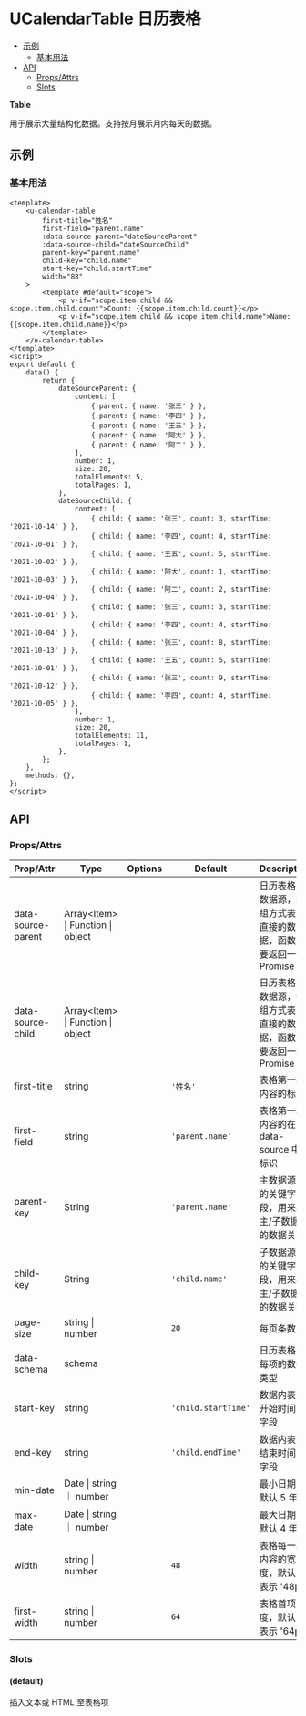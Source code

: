 <!-- 该 README.md 根据 api.yaml 和 docs/*.md 自动生成，为了方便在 GitHub 和 NPM 上查阅。如需修改，请查看源文件 -->

# UCalendarTable 日历表格

- [示例](#示例)
    - [基本用法](#基本用法)
- [API]()
    - [Props/Attrs](#propsattrs)
    - [Slots](#slots)

**Table**

用于展示大量结构化数据。支持按月展示月内每天的数据。

## 示例
### 基本用法

```vue
<template>
    <u-calendar-table
        first-title="姓名"
        first-field="parent.name"
        :data-source-parent="dateSourceParent"
        :data-source-child="dateSourceChild"
        parent-key="parent.name"
        child-key="child.name"
        start-key="child.startTime"
        width="88"
    >
        <template #default="scope">
            <p v-if="scope.item.child && scope.item.child.count">Count: {{scope.item.child.count}}</p>
            <p v-if="scope.item.child && scope.item.child.name">Name: {{scope.item.child.name}}</p>
        </template>
    </u-calendar-table>
</template>
<script>
export default {
    data() {
        return {
            dateSourceParent: {
                content: [
                    { parent: { name: '张三' } },
                    { parent: { name: '李四' } },
                    { parent: { name: '王五' } },
                    { parent: { name: '阿大' } },
                    { parent: { name: '阿二' } },
                ],
                number: 1,
                size: 20,
                totalElements: 5,
                totalPages: 1,
            },
            dateSourceChild: {
                content: [
                    { child: { name: '张三', count: 3, startTime: '2021-10-14' } },
                    { child: { name: '李四', count: 4, startTime: '2021-10-01' } },
                    { child: { name: '王五', count: 5, startTime: '2021-10-02' } },
                    { child: { name: '阿大', count: 1, startTime: '2021-10-03' } },
                    { child: { name: '阿二', count: 2, startTime: '2021-10-04' } },
                    { child: { name: '张三', count: 3, startTime: '2021-10-01' } },
                    { child: { name: '李四', count: 4, startTime: '2021-10-04' } },
                    { child: { name: '张三', count: 8, startTime: '2021-10-13' } },
                    { child: { name: '王五', count: 5, startTime: '2021-10-01' } },
                    { child: { name: '张三', count: 9, startTime: '2021-10-12' } },
                    { child: { name: '李四', count: 4, startTime: '2021-10-05' } },
                ],
                number: 1,
                size: 20,
                totalElements: 11,
                totalPages: 1,
            },
        };
    },
    methods: {},
};
</script>
```

## API
### Props/Attrs

| Prop/Attr | Type | Options | Default | Description |
| --------- | ---- | ------- | ------- | ----------- |
| data-source-parent | Array\<Item\> \| Function \| object |  |  | 日历表格主数据源，数组方式表示直接的数据，函数需要返回一个 Promise |
| data-source-child | Array\<Item\> \| Function \| object |  |  | 日历表格子数据源，数组方式表示直接的数据，函数需要返回一个 Promise |
| first-title | string |  | `'姓名'` | 表格第一项内容的标题 |
| first-field | string |  | `'parent.name'` | 表格第一项内容的在 data-source 中的标识 |
| parent-key | String |  | `'parent.name'` | 主数据源中的关键字段，用来将主/子数据源的数据关联 |
| child-key | String |  | `'child.name'` | 子数据源中的关键字段，用来将主/子数据源的数据关联 |
| page-size | string \| number |  | `20` | 每页条数 |
| data-schema | schema |  |  | 日历表格中每项的数据类型 |
| start-key | string |  | `'child.startTime'` | 数据内表示开始时间的字段 |
| end-key | string |  | `'child.endTime'` | 数据内表示结束时间的字段 |
| min-date | Date \| string ｜ number |  |  | 最小日期，默认 5 年前 |
| max-date | Date \| string ｜ number |  |  | 最大日期，默认 4 年后 |
| width | string \| number |  | `48` | 表格每一项内容的宽度，默认 48 表示 '48px' |
| first-width | string \| number |  | `64` | 表格首项宽度，默认 64 表示 '64px' |

### Slots

#### (default)

插入文本或 HTML 至表格项

